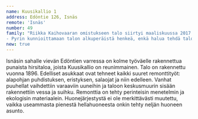 ```yaml
---
name: Kuusikallio 1
address: Edöntie 126, Isnäs
remote: 'Isnäs'
number: 49
family: "Riikka Kaihovaaran omistukseen talo siirtyi maaliskuussa 2017.\n- Itse olen tehnyt lähinnä pintaremonttia: ikkunoiden kunnostusta, kattojen panelointia ja seinien kuitulevytystä ja tapetointia. Ne kuuluisat listat puuttuvat vielä.\n
- Pyrin kunnioittamaan talon alkuperäistä henkeä, enkä halua tehdä talosta liian kartanomaista tai porvarillista, onhan se alun alkujaan työläiskoti! Sisustus on sekoitus uutta ja vanhaa, historialliset kerrostumat saavat näkyä. Arvostan vanhoja, kestäviä esineitä ja huonekaluja. En pelkää vahvojakaan värejä. Toistaiseksi asun 7-vuotiaan poikani kanssa Helsingissä, ja Kuusikallio on kakkoskotimme, mutta ehkä joskus muutan taloon pysyvästi."
new: true
---
```

Isnäsin sahalle vievän Edöntien varressa on kolme työväelle rakennettua punaista hirsitaloa, joista Kuusikallio on reunimmainen. Talo on rakennettu vuonna 1896. Edelliset asukkaat ovat tehneet kaikki suuret remonttityöt: alapohjan puhdistuksen, eristyksen, salaojat ja niin edelleen. Vanhat puuhellat vaihdettiin varaaviin uuneihin ja taloon keskusmuurin sisään rakennettiin vessa ja suihku. Remonttia on tehty perinteisin menetelmin ja ekologisin materiaalein.
Huonejärjestystä ei ole merkittävästi muutettu, vaikka useammasta pienestä hellahuoneesta onkin tehty neljän huoneen asunto.
